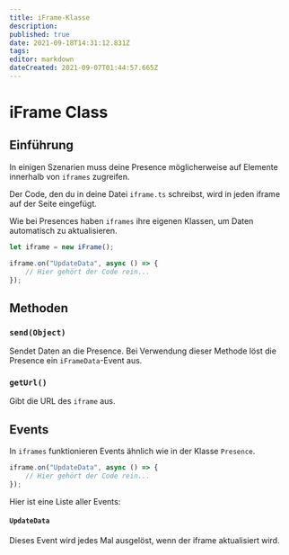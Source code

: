 ```yaml
---
title: iFrame-Klasse
description:
published: true
date: 2021-09-18T14:31:12.831Z
tags:
editor: markdown
dateCreated: 2021-09-07T01:44:57.665Z
---
```


# iFrame Class

## Einführung

In einigen Szenarien muss deine Presence möglicherweise auf Elemente innerhalb von `iframes` zugreifen.

Der Code, den du in deine Datei `iframe.ts` schreibst, wird in jeden iframe auf der Seite eingefügt.

Wie bei Presences haben `iframes` ihre eigenen Klassen, um Daten automatisch zu aktualisieren.

```typescript
let iframe = new iFrame();

iframe.on("UpdateData", async () => {
    // Hier gehört der Code rein...
});
```

## Methoden

### `send(Object)`
Sendet Daten an die Presence. Bei Verwendung dieser Methode löst die Presence ein `iFrameData`-Event aus.

### `getUrl()`
Gibt die URL des `iframe` aus.

## Events
In `iframes` funktionieren Events ähnlich wie in der Klasse `Presence`.

```typescript
iframe.on("UpdateData", async () => {
    // Hier gehört der Code rein...
});
```

Hier ist eine Liste aller Events:

#### `UpdateData`

Dieses Event wird jedes Mal ausgelöst, wenn der iframe aktualisiert wird.
